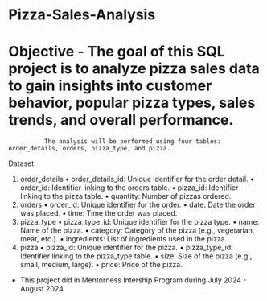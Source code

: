 # Pizza-Sales-Analysis
# Objective - The goal of this SQL project is to analyze pizza sales data to gain insights into customer behavior, popular pizza types, sales trends, and overall performance. 
              The analysis will be performed using four tables: order_details, orders, pizza_type, and pizza.

 Dataset:
1. order_details
• order_details_id: Unique identifier for the order detail.
• order_id: Identifier linking to the orders table.
• pizza_id: Identifier linking to the pizza table.
• quantity: Number of pizzas ordered.
2. orders
• order_id: Unique identifier for the order.
• date: Date the order was placed.
• time: Time the order was placed.
3. pizza_type
• pizza_type_id: Unique identifier for the pizza type.
• name: Name of the pizza.
• category: Category of the pizza (e.g., vegetarian, meat, etc.).
• ingredients: List of ingredients used in the pizza.
4. pizza
• pizza_id: Unique identifier for the pizza.
• pizza_type_id: Identifier linking to the pizza_type table.
• size: Size of the pizza (e.g., small, medium, large).
• price: Price of the pizza.

- This project did in Mentorness Intership Program during July 2024 - August 2024
